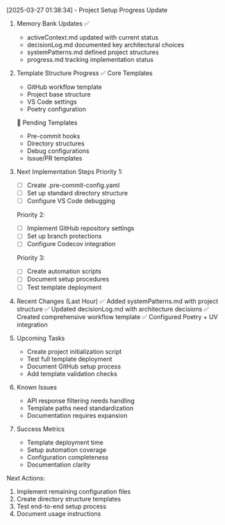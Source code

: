 [2025-03-27 01:38:34] - Project Setup Progress Update

1. Memory Bank Updates ✅

   - activeContext.md updated with current status
   - decisionLog.md documented key architectural choices
   - systemPatterns.md defined project structures
   - progress.md tracking implementation status

2. Template Structure Progress
   ✅ Core Templates

   - GitHub workflow template
   - Project base structure
   - VS Code settings
   - Poetry configuration

   🔄 Pending Templates

   - Pre-commit hooks
   - Directory structures
   - Debug configurations
   - Issue/PR templates

3. Next Implementation Steps
   Priority 1:

   - [ ] Create .pre-commit-config.yaml
   - [ ] Set up standard directory structure
   - [ ] Configure VS Code debugging

   Priority 2:

   - [ ] Implement GitHub repository settings
   - [ ] Set up branch protections
   - [ ] Configure Codecov integration

   Priority 3:

   - [ ] Create automation scripts
   - [ ] Document setup procedures
   - [ ] Test template deployment

4. Recent Changes (Last Hour)
   ✅ Added systemPatterns.md with project structure
   ✅ Updated decisionLog.md with architecture decisions
   ✅ Created comprehensive workflow template
   ✅ Configured Poetry + UV integration

5. Upcoming Tasks

   - Create project initialization script
   - Test full template deployment
   - Document GitHub setup process
   - Add template validation checks

6. Known Issues

   - API response filtering needs handling
   - Template paths need standardization
   - Documentation requires expansion

7. Success Metrics
   - Template deployment time
   - Setup automation coverage
   - Configuration completeness
   - Documentation clarity

Next Actions:

1. Implement remaining configuration files
2. Create directory structure templates
3. Test end-to-end setup process
4. Document usage instructions
